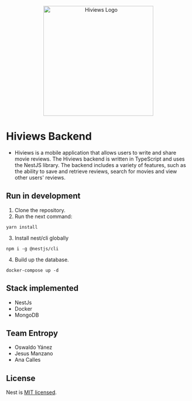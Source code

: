 <p align="center">
  <image src="./hiviews-logo/2-hilogo-alternativo.svg" width="300" alt="Hiviews Logo" />
</p>

 
# Hiviews Backend
* Hiviews is a mobile application that allows users to write and share movie reviews. The Hiviews backend is written in TypeScript and uses the NestJS library. The backend includes a variety of features, such as the ability to save and retrieve reviews, search for movies and view other users' reviews.


## Run in development
1. Clone the repository.
2. Run the next command:

```
yarn install
```
3. Install nest/cli globally

```
npm i -g @nestjs/cli
```
4. Build up the database.
```
docker-compose up -d
```
## Stack implemented
* NestJs
* Docker
* MongoDB

## Team Entropy
* Oswaldo Yánez
* Jesus Manzano
* Ana Calles
## License

Nest is [MIT licensed](LICENSE).
